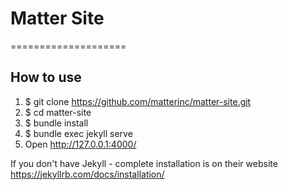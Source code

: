 # Matter Site
====================

## How to use
1. $ git clone https://github.com/matterinc/matter-site.git
2. $ cd matter-site
3. $ bundle install
4. $ bundle exec jekyll serve
5. Open http://127.0.0.1:4000/

If you don't have Jekyll - complete installation is on their website https://jekyllrb.com/docs/installation/
